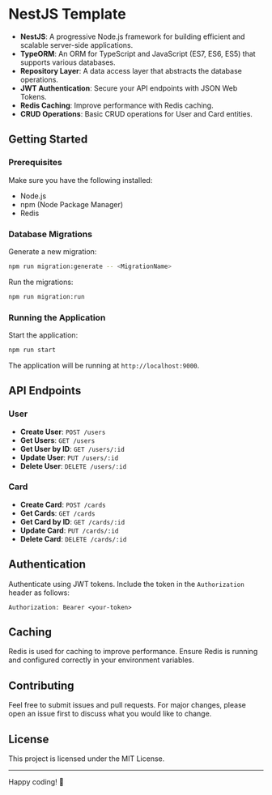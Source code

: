 # NestJS Template

- **NestJS**: A progressive Node.js framework for building efficient and scalable server-side applications.
- **TypeORM**: An ORM for TypeScript and JavaScript (ES7, ES6, ES5) that supports various databases.
- **Repository Layer**: A data access layer that abstracts the database operations.
- **JWT Authentication**: Secure your API endpoints with JSON Web Tokens.
- **Redis Caching**: Improve performance with Redis caching.
- **CRUD Operations**: Basic CRUD operations for User and Card entities.

## Getting Started

### Prerequisites

Make sure you have the following installed:

- Node.js
- npm (Node Package Manager)
- Redis

### Database Migrations

Generate a new migration:

```bash
npm run migration:generate -- <MigrationName>
```

Run the migrations:

```bash
npm run migration:run
```

### Running the Application

Start the application:

```bash
npm run start
```

The application will be running at `http://localhost:9000`.

## API Endpoints

### User

- **Create User**: `POST /users`
- **Get Users**: `GET /users`
- **Get User by ID**: `GET /users/:id`
- **Update User**: `PUT /users/:id`
- **Delete User**: `DELETE /users/:id`

### Card

- **Create Card**: `POST /cards`
- **Get Cards**: `GET /cards`
- **Get Card by ID**: `GET /cards/:id`
- **Update Card**: `PUT /cards/:id`
- **Delete Card**: `DELETE /cards/:id`

## Authentication

Authenticate using JWT tokens. Include the token in the `Authorization` header as follows:

```
Authorization: Bearer <your-token>
```

## Caching

Redis is used for caching to improve performance. Ensure Redis is running and configured correctly in your environment variables.

## Contributing

Feel free to submit issues and pull requests. For major changes, please open an issue first to discuss what you would like to change.

## License

This project is licensed under the MIT License.

---

Happy coding! 🚀
